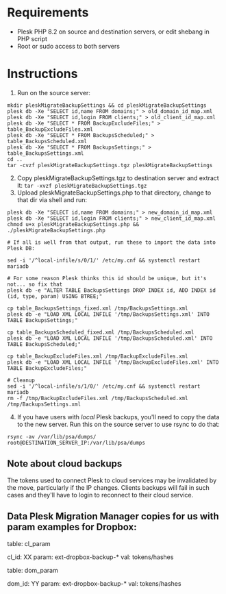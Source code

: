 # Requirements
- Plesk PHP 8.2 on source and destination servers, or edit shebang in PHP script
- Root or sudo access to both servers

# Instructions
1. Run on the source server:
```
mkdir pleskMigrateBackupSettings && cd pleskMigrateBackupSettings
plesk db -Xe "SELECT id,name FROM domains;" > old_domain_id_map.xml
plesk db -Xe "SELECT id,login FROM clients;" > old_client_id_map.xml
plesk db -Xe "SELECT * FROM BackupExcludeFiles;" > table_BackupExcludeFiles.xml
plesk db -Xe "SELECT * FROM BackupsScheduled;" > table_BackupsScheduled.xml
plesk db -Xe "SELECT * FROM BackupsSettings;" > table_BackupsSettings.xml
cd ..
tar -cvzf pleskMigrateBackupSettings.tgz pleskMigrateBackupSettings
```
2. Copy pleskMigrateBackupSettings.tgz to destination server and extract it: `tar -xvzf pleskMigrateBackupSettings.tgz`
3. Upload pleskMigrateBackupSettings.php to that directory, change to that dir via shell and run:
```
plesk db -Xe "SELECT id,name FROM domains;" > new_domain_id_map.xml
plesk db -Xe "SELECT id,login FROM clients;" > new_client_id_map.xml
chmod u+x pleskMigrateBackupSettings.php && ./pleskMigrateBackupSettings.php

# If all is well from that output, run these to import the data into Plesk DB:

sed -i '/^local-infile/s/0/1/' /etc/my.cnf && systemctl restart mariadb

# For some reason Plesk thinks this id should be unique, but it's not... so fix that
plesk db -e "ALTER TABLE BackupsSettings DROP INDEX id, ADD INDEX id (id, type, param) USING BTREE;"

cp table_BackupsSettings_fixed.xml /tmp/BackupsSettings.xml
plesk db -e "LOAD XML LOCAL INFILE '/tmp/BackupsSettings.xml' INTO TABLE BackupsSettings;"

cp table_BackupsScheduled_fixed.xml /tmp/BackupsScheduled.xml
plesk db -e "LOAD XML LOCAL INFILE '/tmp/BackupsScheduled.xml' INTO TABLE BackupsScheduled;"

cp table_BackupExcludeFiles.xml /tmp/BackupExcludeFiles.xml
plesk db -e "LOAD XML LOCAL INFILE '/tmp/BackupExcludeFiles.xml' INTO TABLE BackupExcludeFiles;"

# Cleanup
sed -i '/^local-infile/s/1/0/' /etc/my.cnf && systemctl restart mariadb
rm -f /tmp/BackupExcludeFiles.xml /tmp/BackupsScheduled.xml /tmp/BackupsSettings.xml
```
4. If you have users with *local* Plesk backups, you'll need to copy the data to the new server. Run this on the source server to use rsync to do that:
```
rsync -av /var/lib/psa/dumps/ root@DESTINATION_SERVER_IP:/var/lib/psa/dumps
```

## Note about cloud backups

The tokens used to connect Plesk to cloud services may be invalidated by the move, particularly if the IP changes. Clients backups will fail in such cases and they'll have to login to reconnect to their cloud service.

## Data Plesk Migration Manager copies for us with param examples for Dropbox:
table: cl_param

cl_id: XX
param: ext-dropbox-backup-*
val: tokens/hashes

table: dom_param

dom_id: YY
param: ext-dropbox-backup-*
val: tokens/hashes